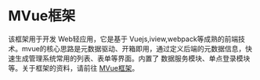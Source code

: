 # MVue框架

该框架用于开发 Web轻应用，它是基于 Vuejs,iview,webpack等成熟的前端技术。mvue的核心思路是元数据驱动、开箱即用，通过定义后端的元数据信息，快速生成管理系统常用的列表、表单等界面。内置了 数据服务模块、单点登录模块等。关于框架的资料，请前往 [MVue框架](http://dev.bingocc.com/mvue/)。